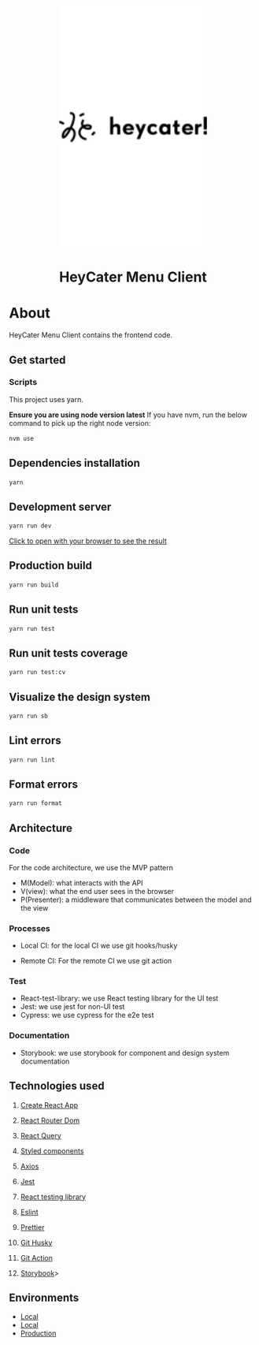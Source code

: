 <div align="center">
  <a href="https://github.com/heycater-menu">
    <img src="./src/design-system/assets/icn-logo.png" alt="logo" width="300" />
  </a>
</div>

<h1 align="center">HeyCater Menu Client</h1>

# About

HeyCater Menu Client contains the frontend code.

## Get started

### Scripts

This project uses yarn.

__Ensure you are using node version latest__
If you have nvm, run the below command to pick up the right node version:

```bash
nvm use
```

## Dependencies installation

```bash
yarn
```

## Development server

```bash
yarn run dev
```

 [Click to open with your browser to see the result](http://localhost:3000)

## Production build

```bash
yarn run build
```

## Run unit tests

```bash
yarn run test
```

## Run unit tests coverage

```bash
yarn run test:cv
```

## Visualize the design system

```bash
yarn run sb
```

## Lint errors

```bash
yarn run lint
```

## Format errors

```bash
yarn run format
```

## Architecture

### Code

For the code architecture, we use the MVP pattern

- M(Model): what interacts with the API
- V(view): what the end user sees in the browser
- P(Presenter): a middleware that communicates between the model and the view

### Processes

- Local CI:  for the local CI we use git hooks/husky

- Remote CI: For the remote CI we use git action

### Test

- React-test-library: we use React testing library for the UI test
- Jest: we use jest for non-UI test
- Cypress: we use cypress for the e2e test

### Documentation

- Storybook: we use storybook for component and design system documentation

## Technologies used

1. [Create React App](https://create-react-app.dev/)

2. [React Router Dom](https://reactrouter.com/en/main/routers/create-browser-router)

3. [React Query](https://tanstack.com/query/latest/docs/framework/react/overview)

4. [Styled components](https://styled-components.com/)

5. [Axios](https://axios-http.com/docs/intro)

6. [Jest](https://jestjs.io/)

7. [React testing library](https://testing-library.com/docs/react-testing-library/intro/)

8. [Eslint](https://eslint.org/)

9. [Prettier](https://prettier.io/)

10. [Git Husky](https://typicode.github.io/husky/)

11. [Git Action](https://docs.github.com/en/actions)

12. [Storybook](https://storybook.js.org/)>

## Environments

- [Local](http://localhost:3000/)
- [Local](./this-is-usually-where-i-would-paste-the-production-fe-link)
- [Production](./this-is-usually-where-i-would-paste-the-production-fe-link)
